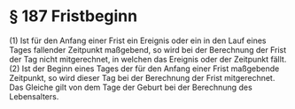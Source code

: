 # § 187 Fristbeginn
(1) Ist für den Anfang einer Frist ein Ereignis oder ein in den Lauf eines Tages fallender Zeitpunkt maßgebend, so wird bei der Berechnung der Frist der Tag nicht mitgerechnet, in welchen das Ereignis oder der Zeitpunkt fällt.
(2) Ist der Beginn eines Tages der für den Anfang einer Frist maßgebende Zeitpunkt, so wird dieser Tag bei der Berechnung der Frist mitgerechnet. Das Gleiche gilt von dem Tage der Geburt bei der Berechnung des Lebensalters.